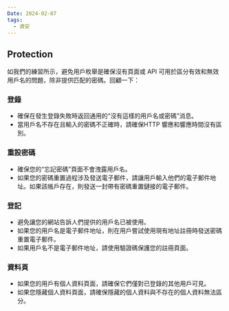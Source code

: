 ```yaml
---
Date: 2024-02-07
tags:
  - 資安
---
```

## Protection

如我們的練習所示，避免用戶枚舉是確保沒有頁面或 API 可用於區分有效和無效用戶名的問題，除非提供匹配的密碼。回顧一下：
### 登錄
- 確保在發生登錄失敗時返回通用的“沒有這樣的用戶名或密碼”消息。
- 當用戶名不存在且輸入的密碼不正確時，請確保HTTP 響應和響應時間沒有區別。
### 重設密碼
- 確保您的“忘記密碼”頁面不會洩露用戶名。
- 如果您的密碼重置過程涉及發送電子郵件，請讓用戶輸入他們的電子郵件地址。如果該帳戶存在，則發送一封帶有密碼重置鏈接的電子郵件。
### 登記
- 避免讓您的網站告訴人們提供的用戶名已被使用。
- 如果您的用戶名是電子郵件地址，則在用戶嘗試使用現有地址註冊時發送密碼重置電子郵件。
- 如果用戶名不是電子郵件地址，請使用驗證碼保護您的註冊頁面。
### 資料頁
- 如果您的用戶有個人資料頁面，請確保它們僅對已登錄的其他用戶可見。
- 如果您隱藏個人資料頁面，請確保隱藏的個人資料與不存在的個人資料無法區分。